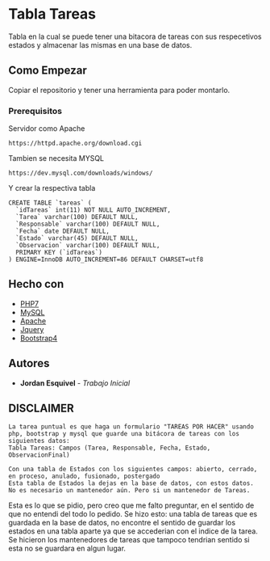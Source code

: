 # Tabla Tareas

Tabla en la cual se puede tener una bitacora de tareas
con sus respecetivos estados y almacenar las mismas
en una base de datos.

## Como Empezar

Copiar el repositorio y tener una herramienta para poder montarlo.
### Prerequisitos

Servidor como Apache
```
https://httpd.apache.org/download.cgi
```

Tambien se necesita MYSQL
```
https://dev.mysql.com/downloads/windows/
```

Y crear la respectiva tabla
```
CREATE TABLE `tareas` (
  `idTareas` int(11) NOT NULL AUTO_INCREMENT,
  `Tarea` varchar(100) DEFAULT NULL,
  `Responsable` varchar(100) DEFAULT NULL,
  `Fecha` date DEFAULT NULL,
  `Estado` varchar(45) DEFAULT NULL,
  `Observacion` varchar(100) DEFAULT NULL,
  PRIMARY KEY (`idTareas`)
) ENGINE=InnoDB AUTO_INCREMENT=86 DEFAULT CHARSET=utf8
```

## Hecho con

* [PHP7](http://php.net/downloads.php)
* [MySQL](https://dev.mysql.com/downloads/windows/)
* [Apache](https://httpd.apache.org/download.cgi ) 
* [Jquery](https://jquery.com/)
* [Bootstrap4](https://v4-alpha.getbootstrap.com/) 


## Autores

* **Jordan Esquivel** - *Trabajo Inicial*


## DISCLAIMER
 
 ```  
 La tarea puntual es que haga un formulario "TAREAS POR HACER" usando php, bootstrap y mysql que guarde una bitácora de tareas con los siguientes datos:
 Tabla Tareas: Campos (Tarea, Responsable, Fecha, Estado, ObservacionFinal)
 
 Con una tabla de Estados con los siguientes campos: abierto, cerrado, en proceso, anulado, fusionado, postergado
 Esta tabla de Estados la dejas en la base de datos, con estos datos. No es necesario un mantenedor aún. Pero si un mantenedor de Tareas.
 ```
 Esta es lo que se pidio, pero creo que me falto preguntar, en el sentido de que 
 no entendi del todo lo pedido. Se hizo esto: una tabla de tareas que es
 guardada en la base de datos, no encontre el sentido de guardar los estados
 en una tabla aparte ya que se accederian con el indice de la tarea. Se hicieron
 los mantenedores de tareas que tampoco tendrian sentido si esta no se guardara
 en algun lugar.               
                 